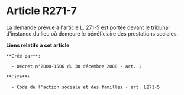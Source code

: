 # Article R271-7

La demande prévue à l'article L. 271-5 est portée devant le tribunal d'instance du lieu où demeure le bénéficiaire des
prestations sociales.

**Liens relatifs à cet article**

	**Créé par**:

	  - Décret n°2008-1506 du 30 décembre 2008 - art. 1

	**Cite**:

	  - Code de l'action sociale et des familles - art. L271-5
